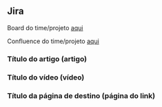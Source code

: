 ## Jira

Board do time/projeto <a href="https://picpay.atlassian.net/jira/software/c/projects/CHAT/boards/8375">aqui</a>

Confluence do time/projeto <a href="https://picpay.atlassian.net/wiki/spaces/ChatPicPay/overview">aqui</a>

### Título do artigo (artigo)
### Título do vídeo (vídeo)
### Título da página de destino (página do link)
